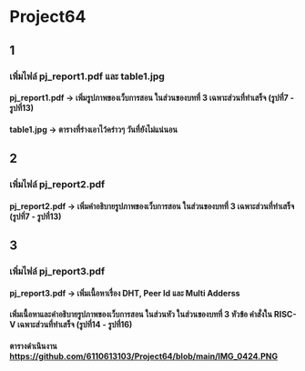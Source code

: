 # Project64

## 1
### เพิ่มไฟล์ pj_report1.pdf และ table1.jpg
#### pj_report1.pdf -> เพิ่มรูปภาพของเว็บการสอน ในส่วนของบทที่ 3 เฉพาะส่วนที่ทำเสร็จ (รูปที่7 - รูปที่13)
#### table1.jpg -> ตารางที่ร่างเอาไว้คร่าวๆ วันที่ยังไม่แน่นอน

## 2
### เพิ่มไฟล์ pj_report2.pdf
#### pj_report2.pdf -> เพิ่มคำอธิบายรูปภาพของเว็บการสอน ในส่วนของบทที่ 3 เฉพาะส่วนที่ทำเสร็จ (รูปที่7 - รูปที่13)


## 3
### เพิ่มไฟล์ pj_report3.pdf
#### pj_report3.pdf -> เพิ่มเนื้อหาเรื่อง DHT, Peer Id และ Multi Adderss 
####                   เพิ่มเนื้อหาและคำอธิบายรูปภาพของเว็บการสอน ในส่วนหัว ในส่วนของบทที่ 3 หัวข้อ คำสั่งใน RISC-V เฉพาะส่วนที่ทำเสร็จ (รูปที่14 - รูปที่16)

#### ตารางดำเนินงาน https://github.com/6110613103/Project64/blob/main/IMG_0424.PNG
